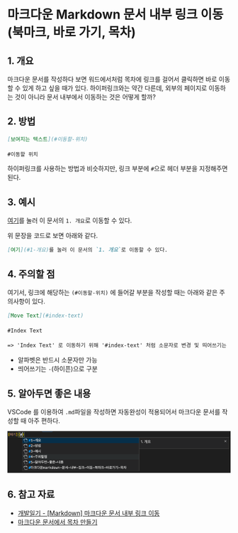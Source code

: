 # 마크다운 Markdown 문서 내부 링크 이동 (북마크, 바로 가기, 목차)

## 1. 개요

마크다운 문서를 작성하다 보면 워드에서처럼 목차에 링크를 걸어서 클릭하면 바로 이동할 수 있게 하고 싶을 때가 있다.
하이퍼링크와는 약간 다른데, 외부의 페이지로 이동하는 것이 아니라 문서 내부에서 이동하는 것은 어떻게 할까?

## 2. 방법

```md
[보여지는 텍스트](#이동할-위치)

#이동할 위치
```

하이퍼링크를 사용하는 방법과 비슷하지만, 링크 부분에 `#`으로 헤더 부분을 지정해주면 된다.

## 3. 예시

[여기](#1-개요)를 눌러 이 문서의 `1. 개요`로 이동할 수 있다.

위 문장을 코드로 보면 아래와 같다.

```md
[여기](#1-개요)를 눌러 이 문서의 `1. 개요`로 이동할 수 있다.
```

## 4. 주의할 점

여기서, 링크에 해당하는 `(#이동할-위치)` 에 들어갈 부분을 작성할 때는 아래와 같은 주의사항이 있다.

```md
[Move Text](#index-text)

#Index Text

=> 'Index Text' 로 이동하기 위해 '#index-text' 처럼 소문자로 변경 및 띄어쓰기는 '-' 으로 구분했다.
```

- 알파벳은 반드시 소문자만 가능
- 띄어쓰기는 `-`(하이픈)으로 구분

## 5. 알아두면 좋은 내용

VSCode 를 이용하여 `.md`파일을 작성하면 자동완성이 적용되어서 마크다운 문서를 작성할 때 아주 편하다.

![Image](images/문서%20내부%20링크%20이동%20vscode.png)

## 6. 참고 자료

- [개발일기 - [Markdown] 마크다운 문서 내부 링크 이동](https://a1010100z.tistory.com/8)
- [마크다운 문서에서 목차 만들기](https://png93.github.io/markdown-link/)